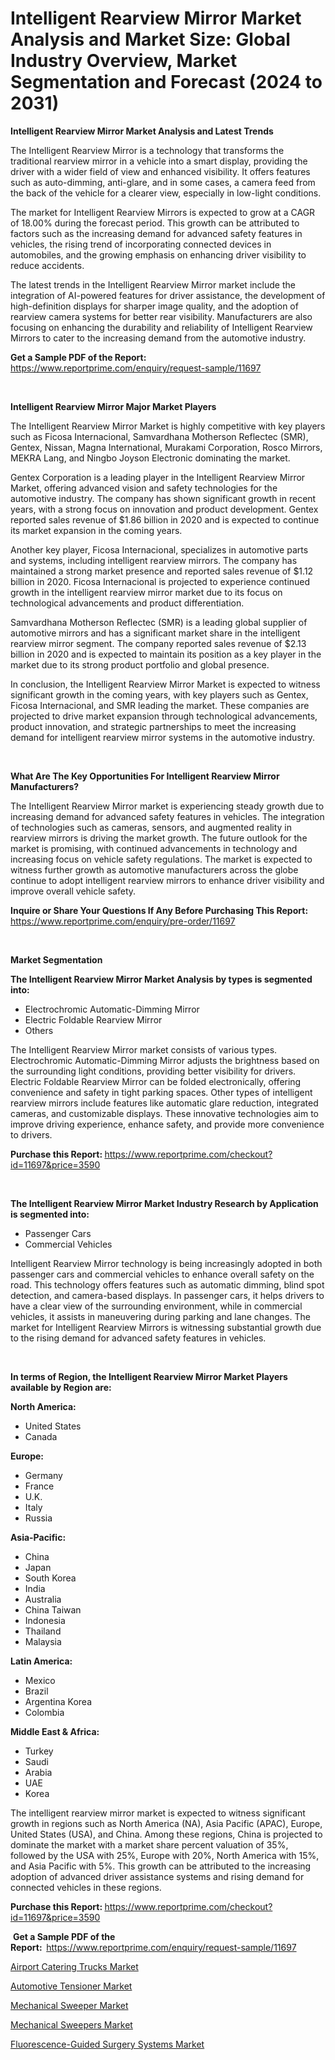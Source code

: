 <p><h1>Intelligent Rearview Mirror Market Analysis and Market Size: Global Industry Overview, Market Segmentation and Forecast (2024 to 2031)</h1></p><p><strong>Intelligent Rearview Mirror Market Analysis and Latest Trends</strong></p>
<p><p>The Intelligent Rearview Mirror is a technology that transforms the traditional rearview mirror in a vehicle into a smart display, providing the driver with a wider field of view and enhanced visibility. It offers features such as auto-dimming, anti-glare, and in some cases, a camera feed from the back of the vehicle for a clearer view, especially in low-light conditions.</p><p>The market for Intelligent Rearview Mirrors is expected to grow at a CAGR of 18.00% during the forecast period. This growth can be attributed to factors such as the increasing demand for advanced safety features in vehicles, the rising trend of incorporating connected devices in automobiles, and the growing emphasis on enhancing driver visibility to reduce accidents.</p><p>The latest trends in the Intelligent Rearview Mirror market include the integration of AI-powered features for driver assistance, the development of high-definition displays for sharper image quality, and the adoption of rearview camera systems for better rear visibility. Manufacturers are also focusing on enhancing the durability and reliability of Intelligent Rearview Mirrors to cater to the increasing demand from the automotive industry.</p></p>
<p><strong>Get a Sample PDF of the Report:&nbsp;</strong> <a href="https://www.reportprime.com/enquiry/request-sample/11697">https://www.reportprime.com/enquiry/request-sample/11697</a></p>
<p>&nbsp;</p>
<p><strong>Intelligent Rearview Mirror Major Market Players</strong></p>
<p><p>The Intelligent Rearview Mirror Market is highly competitive with key players such as Ficosa Internacional, Samvardhana Motherson Reflectec (SMR), Gentex, Nissan, Magna International, Murakami Corporation, Rosco Mirrors, MEKRA Lang, and Ningbo Joyson Electronic dominating the market. </p><p>Gentex Corporation is a leading player in the Intelligent Rearview Mirror Market, offering advanced vision and safety technologies for the automotive industry. The company has shown significant growth in recent years, with a strong focus on innovation and product development. Gentex reported sales revenue of $1.86 billion in 2020 and is expected to continue its market expansion in the coming years.</p><p>Another key player, Ficosa Internacional, specializes in automotive parts and systems, including intelligent rearview mirrors. The company has maintained a strong market presence and reported sales revenue of $1.12 billion in 2020. Ficosa Internacional is projected to experience continued growth in the intelligent rearview mirror market due to its focus on technological advancements and product differentiation.</p><p>Samvardhana Motherson Reflectec (SMR) is a leading global supplier of automotive mirrors and has a significant market share in the intelligent rearview mirror segment. The company reported sales revenue of $2.13 billion in 2020 and is expected to maintain its position as a key player in the market due to its strong product portfolio and global presence.</p><p>In conclusion, the Intelligent Rearview Mirror Market is expected to witness significant growth in the coming years, with key players such as Gentex, Ficosa Internacional, and SMR leading the market. These companies are projected to drive market expansion through technological advancements, product innovation, and strategic partnerships to meet the increasing demand for intelligent rearview mirror systems in the automotive industry.</p></p>
<p>&nbsp;</p>
<p><strong>What Are The Key Opportunities For Intelligent Rearview Mirror Manufacturers?</strong></p>
<p><p>The Intelligent Rearview Mirror market is experiencing steady growth due to increasing demand for advanced safety features in vehicles. The integration of technologies such as cameras, sensors, and augmented reality in rearview mirrors is driving the market growth. The future outlook for the market is promising, with continued advancements in technology and increasing focus on vehicle safety regulations. The market is expected to witness further growth as automotive manufacturers across the globe continue to adopt intelligent rearview mirrors to enhance driver visibility and improve overall vehicle safety.</p></p>
<p><strong>Inquire or Share Your Questions If Any Before Purchasing This Report:</strong> <a href="https://www.reportprime.com/enquiry/pre-order/11697">https://www.reportprime.com/enquiry/pre-order/11697</a></p>
<p>&nbsp;</p>
<p><strong>Market Segmentation</strong></p>
<p><strong>The Intelligent Rearview Mirror Market Analysis by types is segmented into:</strong></p>
<p><ul><li>Electrochromic Automatic-Dimming Mirror</li><li>Electric Foldable Rearview Mirror</li><li>Others</li></ul></p>
<p><p>The Intelligent Rearview Mirror market consists of various types. Electrochromic Automatic-Dimming Mirror adjusts the brightness based on the surrounding light conditions, providing better visibility for drivers. Electric Foldable Rearview Mirror can be folded electronically, offering convenience and safety in tight parking spaces. Other types of intelligent rearview mirrors include features like automatic glare reduction, integrated cameras, and customizable displays. These innovative technologies aim to improve driving experience, enhance safety, and provide more convenience to drivers.</p></p>
<p><strong>Purchase this Report:&nbsp;</strong><a href="https://www.reportprime.com/checkout?id=11697&price=3590">https://www.reportprime.com/checkout?id=11697&price=3590</a></p>
<p>&nbsp;</p>
<p><strong>The Intelligent Rearview Mirror Market Industry Research by Application is segmented into:</strong></p>
<p><ul><li>Passenger Cars</li><li>Commercial Vehicles</li></ul></p>
<p><p>Intelligent Rearview Mirror technology is being increasingly adopted in both passenger cars and commercial vehicles to enhance overall safety on the road. This technology offers features such as automatic dimming, blind spot detection, and camera-based displays. In passenger cars, it helps drivers to have a clear view of the surrounding environment, while in commercial vehicles, it assists in maneuvering during parking and lane changes. The market for Intelligent Rearview Mirrors is witnessing substantial growth due to the rising demand for advanced safety features in vehicles.</p></p>
<p>&nbsp;</p>
<p><strong>In terms of Region, the Intelligent Rearview Mirror Market Players available by Region are:</strong></p>
<p>
    <p> <strong> North America: </strong>
        <ul>
            <li>United States</li>
            <li>Canada</li>
        </ul>
        </p> 
    <p> <strong> Europe: </strong>
        <ul>
            <li>Germany</li>
            <li>France</li>
            <li>U.K.</li>
            <li>Italy</li>
            <li>Russia</li>
        </ul>
        </p> 
    <p> <strong> Asia-Pacific: </strong>
        <ul>
            <li>China</li>
            <li>Japan</li>
            <li>South Korea</li>
            <li>India</li>
            <li>Australia</li>
            <li>China Taiwan</li>
            <li>Indonesia</li>
            <li>Thailand</li>
            <li>Malaysia</li>
        </ul>
        </p> 
    <p> <strong> Latin America: </strong>
        <ul>
            <li>Mexico</li>
            <li>Brazil</li>
            <li>Argentina Korea</li>
            <li>Colombia</li>
        </ul>
        </p> 
    <p> <strong> Middle East & Africa: </strong>
        <ul>
            <li>Turkey</li>
            <li>Saudi</li>
            <li>Arabia</li>
            <li>UAE</li>
            <li>Korea</li>
        </ul>
    </p>
    </p>
<p><p>The intelligent rearview mirror market is expected to witness significant growth in regions such as North America (NA), Asia Pacific (APAC), Europe, United States (USA), and China. Among these regions, China is projected to dominate the market with a market share percent valuation of 35%, followed by the USA with 25%, Europe with 20%, North America with 15%, and Asia Pacific with 5%. This growth can be attributed to the increasing adoption of advanced driver assistance systems and rising demand for connected vehicles in these regions.</p></p>
<p><strong>Purchase this Report: </strong><a href="https://www.reportprime.com/checkout?id=11697&price=3590">https://www.reportprime.com/checkout?id=11697&price=3590</a></p>
<p>&nbsp;<strong>Get a Sample PDF of the Report:&nbsp;&nbsp;</strong><a href="https://www.reportprime.com/enquiry/request-sample/11697">https://www.reportprime.com/enquiry/request-sample/11697</a></p>
<p><strong></strong></p>
<p><p><a href="https://github.com/julyju69/Market-Research-Report-List-2/blob/main/airport-catering-trucks-market.md">Airport Catering Trucks Market</a></p><p><a href="https://github.com/nathandecarvalho/Market-Research-Report-List-2/blob/main/automotive-tensioner-market.md">Automotive Tensioner Market</a></p><p><a href="https://frill-swim-3cd.notion.site/Mechanical-Sweeper-Market-Size-Global-Industry-Overview-Market-Segmentation-and-Forecast-2024-to--fdae73e0a4734bf69157f24dd5430f63">Mechanical Sweeper Market</a></p><p><a href="https://gentle-editor-9db.notion.site/Mechanical-Sweepers-Market-Size-Share-Trends-Analysis-Report-By-Material-By-Type-By-End-user-B-4035d4e1072c404eb064713976d2236a">Mechanical Sweepers Market</a></p><p><a href="https://view.publitas.com/reportprime-1/fluorescence-guided-surgery-systems-market-insights-market-players-and-forecast-till-2030/">Fluorescence-Guided Surgery Systems Market</a></p></p>